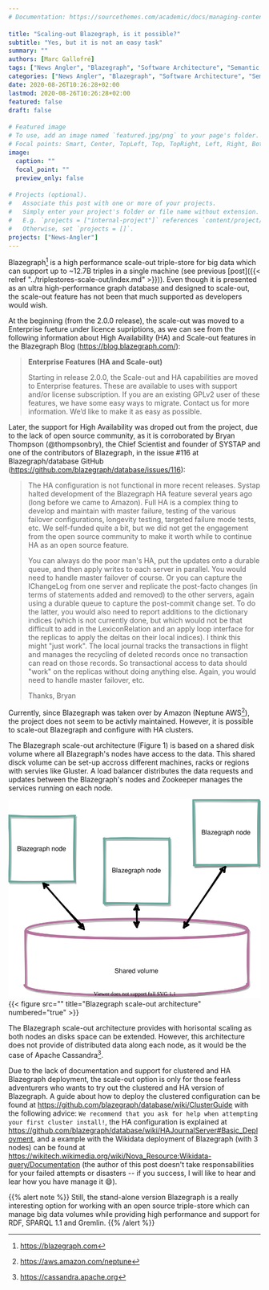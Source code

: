 ```yaml
---
# Documentation: https://sourcethemes.com/academic/docs/managing-content/

title: "Scaling-out Blazegraph, is it possible?"
subtitle: "Yes, but it is not an easy task"
summary: ""
authors: [Marc Gallofré]
tags: ["News Angler", "Blazegraph", "Software Architecture", "Semantic technologies"]
categories: ["News Angler", "Blazegraph", "Software Architecture", "Semantic technologies"]
date: 2020-08-26T10:26:28+02:00
lastmod: 2020-08-26T10:26:28+02:00
featured: false
draft: false

# Featured image
# To use, add an image named `featured.jpg/png` to your page's folder.
# Focal points: Smart, Center, TopLeft, Top, TopRight, Left, Right, BottomLeft, Bottom, BottomRight.
image:
  caption: ""
  focal_point: ""
  preview_only: false

# Projects (optional).
#   Associate this post with one or more of your projects.
#   Simply enter your project's folder or file name without extension.
#   E.g. `projects = ["internal-project"]` references `content/project/deep-learning/index.md`.
#   Otherwise, set `projects = []`.
projects: ["News-Angler"]
---
```


Blazegraph[^fn1] is a high performance scale-out triple-store for big data which can support up to ~12.7B triples in a single machine (see previous [post]({{< relref "../triplestores-scale-out/index.md" >}})). Even though it is presented as an ultra high-performance graph database and designed to scale-out, the scale-out feature has not been that much supported as developers would wish.

At the beginning (from the 2.0.0 release), the scale-out was moved to a Enterprise fueture under licence supriptions, as we can see from  the following information about High Availability (HA) and Scale-out features in the Blazegraph Blog (https://blog.blazegraph.com/):

> **Enterprise Features (HA and Scale-out)**
>
> Starting in release 2.0.0, the Scale-out and HA capabilities are moved to Enterprise features. These are available to uses with support and/or license subscription. If you are an existing GPLv2 user of these features, we have some easy ways to migrate. Contact us for more information. We’d like to make it as easy as possible.

Later, the support for High Availability was droped out from the project, due to the lack of open source community, as it is corroborated by Bryan Thompson (@thompsonbry), the Chief Scientist and founder of SYSTAP and one of the contributors of Blazegraph, in the issue #116 at Blazegraph/database GitHub (https://github.com/blazegraph/database/issues/116):

>The HA configuration is not functional in more recent releases. Systap halted development of the Blazegraph HA feature several years ago (long before we came to Amazon).  Full HA is a complex thing to develop and maintain with master failure, testing of the various failover configurations, longevity testing, targeted failure mode tests, etc.  We self-funded quite a bit, but we did not get the engagement from the open source community to make it worth while to continue HA as an open source feature.
>
>You can always do the poor man's HA, put the updates onto a durable queue, and then apply writes to each server in parallel.  You would need to handle master failover of course.  Or you can capture the IChangeLog from one server and replicate the post-facto changes (in terms of statements added and removed) to the other servers, again using a durable queue to capture the post-commit change set.  To do the latter, you would also need to report additions to the dictionary indices (which is not currently done, but which would not be that difficult to add in the LexiconRelation and an apply loop interface for the replicas to apply the deltas on their local indices).  I think this might "just work".  The local journal tracks the transactions in flight and manages the recycling of deleted records once no transaction can read on those records.  So transactional access to data should "work" on the replicas without doing anything else. Again, you would need to handle master failover, etc.
>
>Thanks, Bryan

Currently, since Blazegraph was taken over by Amazon (Neptune AWS[^fn2]), the project does not seem to be activly maintained. However, it is possible to scale-out Blazegraph and configure with HA clusters. 

The Blazegraph scale-out architecture (Figure 1) is based 
on a shared disk volume where all Blazegraph's nodes have access to the data. This shared disck volume can be set-up accross different machines, racks or regions with servies like Gluster. A load balancer distributes the data requests and updates between the Blazegraph's nodes and Zookeeper manages the services running on each node.

![Blazegraph scale-out architecture](scale-out-bg.svg){{< figure src="" title="Blazegraph scale-out architecture" numbered="true" >}}

The Blazegraph scale-out architecture provides with horisontal scaling as both nodes an disks space can be extended. However, this architecture does not provide of distributed data along each node, as it would be the case of Apache Cassandra[^fn3]. 

Due to the lack of documentation and support for clustered and HA Blazegraph deployment, the scale-out option is only for those fearless adventurers who wants to try out the clustered and HA version of Blazegraph. A guide about how to deploy the clustered configuration can be found at https://github.com/blazegraph/database/wiki/ClusterGuide with the following advice: `We recommend that you ask for help when attempting your first cluster install!`, the HA configuration is explained at https://github.com/blazegraph/database/wiki/HAJournalServer#Basic_Deployment, and a example with the Wikidata deployment of Blazegraph (with 3 nodes) can be found at https://wikitech.wikimedia.org/wiki/Nova_Resource:Wikidata-query/Documentation (the author of this post doesn't take responsabilities for your failed attempts or disasters -- if you success, I will like to hear and lear how you have manage it :smile:).

{{% alert note %}}
Still, the stand-alone version Blazegraph is a really interesting option for working with an open source triple-store which can manage big data volumes while providing high performance and support for RDF, SPARQL 1.1 and Gremlin.
{{% /alert %}}

[^fn1]:https://blazegraph.com
[^fn2]:https://aws.amazon.com/neptune
[^fn3]:https://cassandra.apache.org